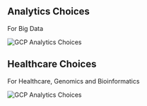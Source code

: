 ## Analytics Choices

For Big Data

![GCP Analytics Choices](https://github.com/lynnlangit/gcp-essentials/blob/master/7_sample_data/images/analytics-choices.png)

## Healthcare Choices

For Healthcare, Genomics and Bioinformatics

![GCP Analytics Choices](https://github.com/lynnlangit/gcp-essentials/blob/master/7_sample_data/images/healthcare-choices.png)

